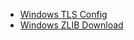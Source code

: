

- [Windows TLS Config](http://xn--9dbdkw.se/diary/how_to_enable_GnuTLS_for_Emacs_24_on_Windows/index.en.html)
- [Windows ZLIB Download](http://gnuwin32.sourceforge.net/packages/zlib.htm)

